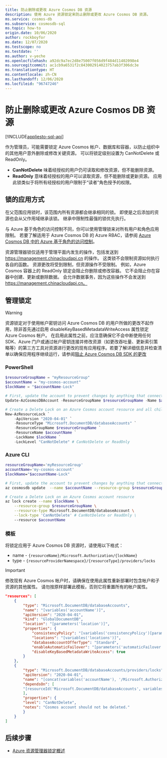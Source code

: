 ```yaml
---
title: 防止删除或更改 Azure Cosmos DB 资源
description: 使用 Azure 资源锁定来防止删除或更改 Azure Cosmos DB 资源。
ms.service: cosmos-db
ms.subservice: cosmosdb-sql
ms.topic: how-to
origin.date: 10/06/2020
author: rockboyfor
ms.date: 12/07/2020
ms.testscope: no
ms.testdate: ''
ms.author: v-yeche
ms.openlocfilehash: a92dc9a7ec2d8e75007f056d9f484d11402098e4
ms.sourcegitcommit: ac1cb9a6531f2c843002914023757ab3f306dc3e
ms.translationtype: HT
ms.contentlocale: zh-CN
ms.lasthandoff: 12/06/2020
ms.locfileid: "96747246"
---
```

# <a name="prevent-azure-cosmos-db-resources-from-being-deleted-or-changed"></a>防止删除或更改 Azure Cosmos DB 资源
[!INCLUDE[appliesto-sql-api](includes/appliesto-sql-api.md)]

作为管理员，可能需要锁定 Azure Cosmos 帐户、数据库和容器，以防止组织中的其他用户意外删除或修改关键资源。 可以将锁定级别设置为 CanNotDelete 或 ReadOnly。

- **CanNotDelete** 味着经授权的用户仍可读取和修改资源，但不能删除资源。
- **ReadOnly** 意味着经授权的用户可以读取资源，但不能删除或更新资源。 应用此锁类似于将所有经授权的用户限制于“读者”角色授予的权限。

## <a name="how-locks-are-applied"></a>锁的应用方式

在父范围应用锁时，该范围内所有资源都会继承相同的锁。 即使是之后添加的资源也会从父作用域继承该锁。 继承中限制性最强的锁优先执行。

与 Azure 基于角色的访问控制不同，你可以使用管理锁来对所有用户和角色应用限制。 若要了解适用于 Azure Cosmos DB 的 Azure RBAC，请参阅 [Azure Cosmos DB 中的 Azure 基于角色的访问控制](role-based-access-control.md)。

资源管理器锁仅适用于管理平面内发生的操作，包括发送到 https://management.chinacloudapi.cn 的操作。 这类锁不会限制资源如何执行各自的函数。 资源更改将受到限制，但资源操作不受限制。 例如，Azure Cosmos 容器上的 ReadOnly 锁定会阻止你删除或修改容器。 它不会阻止你在容器中创建、更新或删除数据。 会允许数据事务，因为这些操作不会发送到 https://management.chinacloudapi.cn。

## <a name="manage-locks"></a>管理锁定

> [!WARNING]
> 资源锁定对于使用帐户密钥访问 Azure Cosmos DB 的用户所做的更改不起作用，除非首先通过启用 disableKeyBasedMetadataWriteAccess 属性锁定 Azure Cosmos 帐户。 在启用此属性之前，应注意确保它不会中断使用任何 SDK、Azure 门户或通过帐户密钥连接并修改资源（如更改吞吐量、更新索引策略等）的第三方工具对资源进行更改的现有应用程序。若要了解详细信息并检查清单以确保应用程序继续运行，请参阅[阻止 Azure Cosmos DB SDK 的更改](role-based-access-control.md#prevent-sdk-changes)

### <a name="powershell"></a>PowerShell

```powershell
$resourceGroupName = "myResourceGroup"
$accountName = "my-cosmos-account"
$lockName = "$accountName-Lock"

# First, update the account to prevent changes by anything that connects via account keys
Update-AzCosmosDBAccount -ResourceGroupName $resourceGroupName -Name $accountName -DisableKeyBasedMetadataWriteAccess true

# Create a Delete Lock on an Azure Cosmos account resource and all child resources
New-AzResourceLock `
    -ApiVersion "2020-04-01" `
    -ResourceType "Microsoft.DocumentDB/databaseAccounts" `
    -ResourceGroupName $resourceGroupName `
    -ResourceName $accountName `
    -LockName $lockName `
    -LockLevel "CanNotDelete" # CanNotDelete or ReadOnly
```

### <a name="azure-cli"></a>Azure CLI

```bash
resourceGroupName='myResourceGroup'
accountName='my-cosmos-account'
$lockName="$accountName-Lock"

# First, update the account to prevent changes by anything that connects via account keys
az cosmosdb update  --name $accountName --resource-group $resourceGroupName  --disable-key-based-metadata-write-access true

# Create a Delete Lock on an Azure Cosmos account resource
az lock create --name $lockName \
    --resource-group $resourceGroupName \
    --resource-type Microsoft.DocumentDB/databaseAccount \
    --lock-type 'CanNotDelete' # CanNotDelete or ReadOnly \
    --resource $accountName
```

### <a name="template"></a>模板

将锁定应用于 Azure Cosmos DB 资源时，请使用以下格式：

- name - `{resourceName}/Microsoft.Authorization/{lockName}`
- type - `{resourceProviderNamespace}/{resourceType}/providers/locks`

> [!IMPORTANT]
> 修改现有 Azure Cosmos 帐户时，请确保在使用此属性重新部署时包含帐户和子资源的其他属性。 请勿按原样部署此模板，否则它将重置所有的帐户属性。

```json
"resources": [
    {
        "type": "Microsoft.DocumentDB/databaseAccounts",
        "name": "[variables('accountName')]",
        "apiVersion": "2020-04-01",
        "kind": "GlobalDocumentDB",
        "location": "[parameters('location')]",
        "properties": {
            "consistencyPolicy": "[variables('consistencyPolicy')[parameters('defaultConsistencyLevel')]]",
            "locations": "[variables('locations')]",
            "databaseAccountOfferType": "Standard",
            "enableAutomaticFailover": "[parameters('automaticFailover')]",
            "disableKeyBasedMetadataWriteAccess": true
        }
    },
    {
        "type": "Microsoft.DocumentDB/databaseAccounts/providers/locks",
        "apiVersion": "2020-04-01",
        "name": "[concat(variables('accountName'), '/Microsoft.Authorization/siteLock')]",
        "dependsOn": [
        "[resourceId('Microsoft.DocumentDB/databaseAccounts', variables('accountName'))]"
        ],
        "properties": {
        "level": "CanNotDelete",
        "notes": "Cosmos account should not be deleted."
        }
    }
]
```

## <a name="next-steps"></a>后续步骤

- [Azure 资源管理器锁定概述](../azure-resource-manager/management/lock-resources.md)

<!-- Update_Description: update meta properties, wording update, update link -->
